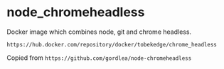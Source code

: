 # node_chromeheadless

Docker image which combines node, git and chrome headless.

`https://hub.docker.com/repository/docker/tobekedge/chrome_headless`

Copied from `https://github.com/gordlea/node-chromeheadless`

